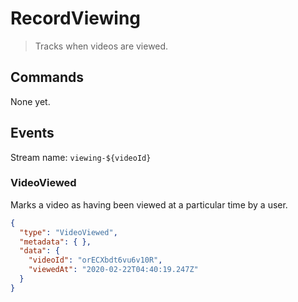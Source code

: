 # RecordViewing

> Tracks when videos are viewed.

## Commands

None yet.

## Events

Stream name: `viewing-${videoId}`

### VideoViewed

Marks a video as having been viewed at a particular time by a user.

```json
{
  "type": "VideoViewed",
  "metadata": { },
  "data": {
    "videoId": "orECXbdt6vu6v10R",
    "viewedAt": "2020-02-22T04:40:19.247Z"
  }
}
```
